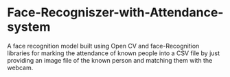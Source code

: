 # Face-Recogniszer-with-Attendance-system
A face recognition model built using Open CV and face-Recognition libraries for marking the attendance of known people into a CSV file by just providing an image file of the known person and matching them with the webcam.
